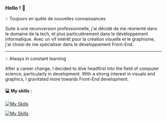 ### Hello ! 👋

💡 Toujours en quête de nouvelles connaissances 

Suite à une reconversion professionnelle, j'ai décidé de me réorienté dans le domaine de la tech, et plus particulèrement dans le dévéloppement informatique. Avec un vif intérêt pour la création visuelle et le graphisme, j'ai choisi de me spécialiser dans le développement Front-End.

 --------------------------
 
💡 Always in constant learning

After a career change, I decided to dive headfirst into the field of computer science, particularly in development. With a strong interest in visuals and graphics, I gravitated more towards Front-End development.

#### 💻 My skills :

[![My Skills](https://skillicons.dev/icons?i=ember,react,js,html,css,typescript,tailwind)](https://skillicons.dev)

[![My Skills](https://skillicons.dev/icons?i=gitlab,github,figma)](https://skillicons.dev)



